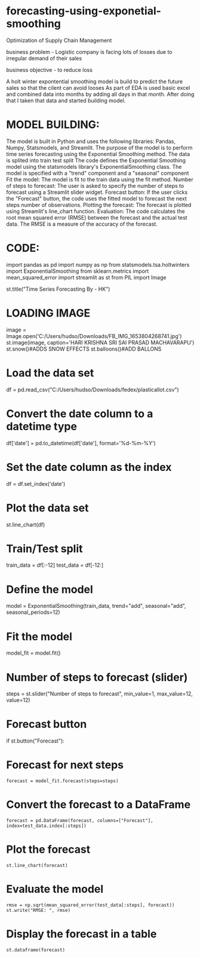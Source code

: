 # forecasting-using-exponetial-smoothing
Optimization of Supply Chain Management 

business problem - Logistic company is facing lots of losses due to irregular demand of their sales

business objective - to reduce loss

A holt winter expontential smoothing model is build to predict the future sales so that the cilent can avoid looses
As part of EDA is used basic excel and combined data into months by adding all days in that month.
After doing that I taken that data and started building model.

# MODEL BUILDING:

The model is built in Python and uses the following libraries: Pandas, Numpy, Statsmodels, and Streamlit.
The purpose of the model is to perform time series forecasting using the Exponential Smoothing method.
The data is splited into train test split
The code defines the Exponential Smoothing model using the statsmodels library's ExponentialSmoothing class. The model is specified with a "trend" component and a "seasonal" component
Fit the model: The model is fit to the train data using the fit method.
Number of steps to forecast: The user is asked to specify the number of steps to forecast using a Streamlit slider widget.
Forecast button: If the user clicks the "Forecast" button, the code uses the fitted model to forecast the next steps number of observations.
Plotting the forecast: The forecast is plotted using Streamlit's line_chart function.
Evaluation: The code calculates the root mean squared error (RMSE) between the forecast and the actual test data. The RMSE is a measure of the accuracy of the forecast.

# CODE:
import pandas as pd
import numpy as np
from statsmodels.tsa.holtwinters import ExponentialSmoothing
from sklearn.metrics import mean_squared_error
import streamlit as st
from PIL import Image

st.title("Time Series Forecasting By - HK")

# LOADING IMAGE

image = Image.open('C:/Users/hudso/Downloads/FB_IMG_1653804268741.jpg')
st.image(image, caption='HARI KRISHNA SRI SAI PRASAD MACHAVARAPU')
st.snow()#ADDS SNOW EFFECTS
st.balloons()#ADD BALLONS

# Load the data set
df = pd.read_csv("C:/Users/hudso/Downloads/fedex/plasticallot.csv")

# Convert the date column to a datetime type
df['date'] = pd.to_datetime(df['date'], format='%d-%m-%Y')

# Set the date column as the index
df = df.set_index('date')

# Plot the data set
st.line_chart(df)

# Train/Test split
train_data = df[:-12]
test_data = df[-12:]

# Define the model
model = ExponentialSmoothing(train_data, trend="add", seasonal="add", seasonal_periods=12)

# Fit the model
model_fit = model.fit()

# Number of steps to forecast (slider)
steps = st.slider("Number of steps to forecast", min_value=1, max_value=12, value=12)

# Forecast button
if st.button("Forecast"):
  # Forecast for next steps
    forecast = model_fit.forecast(steps=steps)

   # Convert the forecast to a DataFrame
    forecast = pd.DataFrame(forecast, columns=["Forecast"], index=test_data.index[:steps])

   # Plot the forecast
    st.line_chart(forecast)

   # Evaluate the model
    rmse = np.sqrt(mean_squared_error(test_data[:steps], forecast))
    st.write("RMSE: ", rmse)

   # Display the forecast in a table
    st.dataframe(forecast)
